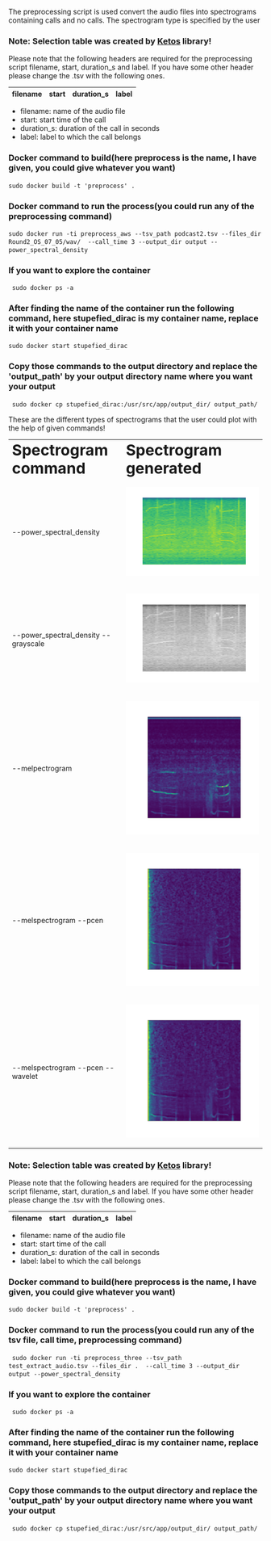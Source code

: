 The preprocessing script is used convert the audio files into spectrograms containing calls and no calls. The spectrogram type is specified by the user


### Note: Selection table was created by [Ketos](https://docs.meridian.cs.dal.ca/ketos/introduction.html) library!
Please note that the following headers are required for the preprocessing script filename, start, duration_s and label. If you have some other header please change the .tsv with the following ones.

| filename | start	| duration_s |	label |
  | --------------------------- | ---------------- | --------------------- | ------------------------- |

- filename: name of the audio file
- start: start time of the call
- duration_s: duration of the call in seconds
- label: label to which the call belongs

### Docker command to build(here preprocess is the name, I have given, you could give whatever you want)
```
sudo docker build -t 'preprocess' .
```
### Docker command to run the process(you could run any of the preprocessing command)

```
sudo docker run -ti preprocess_aws --tsv_path podcast2.tsv --files_dir Round2_OS_07_05/wav/  --call_time 3 --output_dir output --power_spectral_density
```
### If you want to explore the container

```
 sudo docker ps -a
```

### After finding the name of the container run the following command, here stupefied_dirac is my container name, replace it with your container name

```
sudo docker start stupefied_dirac
```

### Copy those commands to the output directory and replace the 'output_path' by your output directory name where you want your output

```
 sudo docker cp stupefied_dirac:/usr/src/app/output_dir/ output_path/
```


These are the different types of spectrograms that the user could plot with the help of given commands!
<table border="0">
 <tr>
    <td><b style="font-size:30px">Spectrogram command</b></td>
  <td><b style="font-size:30px">Spectrogram generated</b></td>
 </tr>
 
 <tr>
    <td>--power_spectral_density</td>
     <td><p align = "center">
<img src = /images/psd_color_scipy.png>
</p>
</td>
 </tr>
  <tr>
    <td>--power_spectral_density --grayscale</td>
     <td><p align = "center">
<img src = /images/grayscale_psd.png>
</p>
</td>
 </tr>
  <tr>
    <td>--melpectrogram</td>
     <td><p align = "right">
<img src = /images/melscale.png>
</p>
</td>
 </tr>
    
   <tr>
    <td>--melspectrogram --pcen</td>
     <td><p align = "right">
<img src = /images/pcen_melspectrogram.png>
</p>
</td>
 </tr>
    
   <tr>
    <td>--melspectrogram --pcen --wavelet</td>
     <td><p align = "right">
<img src = /images/wavelet_denoising_mel.png>
</p>
</td>
 </tr>
 
</table>

### Note: Selection table was created by [Ketos](https://docs.meridian.cs.dal.ca/ketos/introduction.html) library!
Please note that the following headers are required for the preprocessing script filename, start, duration_s and label. If you have some other header please change the .tsv with the following ones.

| filename | start	| duration_s |	label |
  | --------------------------- | ---------------- | --------------------- | ------------------------- |

- filename: name of the audio file
- start: start time of the call
- duration_s: duration of the call in seconds
- label: label to which the call belongs
### Docker command to build(here preprocess is the name, I have given, you could give whatever you want)
```
sudo docker build -t 'preprocess' .
```
### Docker command to run the process(you could run any of the tsv file, call time, preprocessing command)

```
 sudo docker run -ti preprocess_three --tsv_path test_extract_audio.tsv --files_dir .  --call_time 3 --output_dir output --power_spectral_density 
```
### If you want to explore the container

```
 sudo docker ps -a
```

### After finding the name of the container run the following command, here stupefied_dirac is my container name, replace it with your container name

```
sudo docker start stupefied_dirac
```

### Copy those commands to the output directory and replace the 'output_path' by your output directory name where you want your output

```
 sudo docker cp stupefied_dirac:/usr/src/app/output_dir/ output_path/
```

